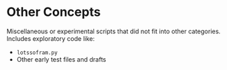 # Other Concepts

Miscellaneous or experimental scripts that did not fit into other categories.
Includes exploratory code like:
- `lotssofram.py`
- Other early test files and drafts
